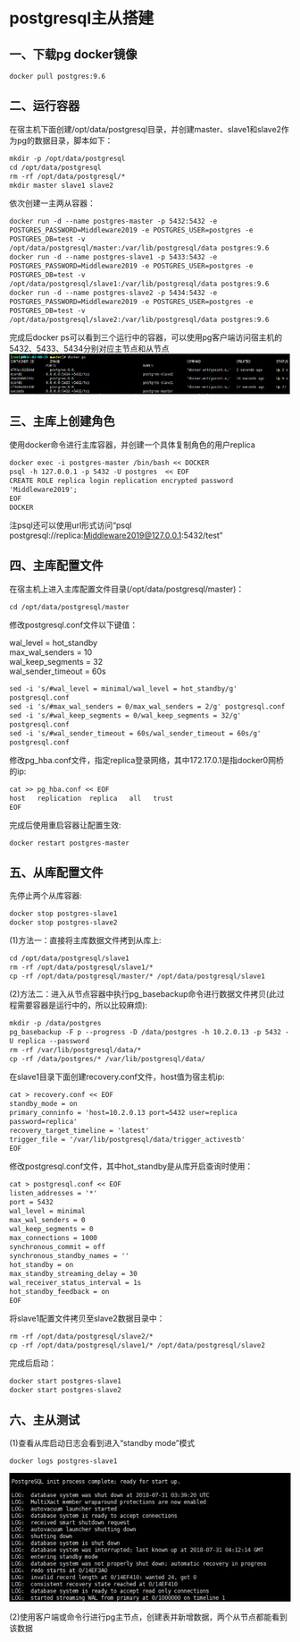 # postgresql主从搭建

## 一、下载pg docker镜像

    docker pull postgres:9.6

## 二、运行容器

在宿主机下面创建/opt/data/postgresql目录，并创建master、slave1和slave2作为pg的数据目录，脚本如下：

    mkdir -p /opt/data/postgresql
    cd /opt/data/postgresql
    rm -rf /opt/data/postgresql/*
    mkdir master slave1 slave2

依次创建一主两从容器：

    docker run -d --name postgres-master -p 5432:5432 -e POSTGRES_PASSWORD=Middleware2019 -e POSTGRES_USER=postgres -e POSTGRES_DB=test -v /opt/data/postgresql/master:/var/lib/postgresql/data postgres:9.6
    docker run -d --name postgres-slave1 -p 5433:5432 -e POSTGRES_PASSWORD=Middleware2019 -e POSTGRES_USER=postgres -e POSTGRES_DB=test -v /opt/data/postgresql/slave1:/var/lib/postgresql/data postgres:9.6
    docker run -d --name postgres-slave2 -p 5434:5432 -e POSTGRES_PASSWORD=Middleware2019 -e POSTGRES_USER=postgres -e POSTGRES_DB=test -v /opt/data/postgresql/slave2:/var/lib/postgresql/data postgres:9.6

完成后docker ps可以看到三个运行中的容器，可以使用pg客户端访问宿主机的5432、5433、5434分别对应主节点和从节点  
![](img/pg_docker_ps.png)

## 三、主库上创建角色

使用docker命令进行主库容器，并创建一个具体复制角色的用户replica
    
	docker exec -i postgres-master /bin/bash << DOCKER
	psql -h 127.0.0.1 -p 5432 -U postgres  << EOF
	CREATE ROLE replica login replication encrypted password 'Middleware2019';
	EOF
	DOCKER
    
注psql还可以使用url形式访问“psql postgresql://replica:Middleware2019@127.0.0.1:5432/test”

## 四、主库配置文件

在宿主机上进入主库配置文件目录(/opt/data/postgresql/master)：
	
	cd /opt/data/postgresql/master

修改postgresql.conf文件以下键值：  

wal\_level = hot_standby  
max\_wal\_senders = 10  
wal\_keep\_segments = 32  
wal\_sender\_timeout = 60s  
	
	sed -i 's/#wal_level = minimal/wal_level = hot_standby/g' postgresql.conf
	sed -i 's/#max_wal_senders = 0/max_wal_senders = 2/g' postgresql.conf
	sed -i 's/#wal_keep_segments = 0/wal_keep_segments = 32/g' postgresql.conf
	sed -i 's/#wal_sender_timeout = 60s/wal_sender_timeout = 60s/g' postgresql.conf

修改pg_hba.conf文件，指定replica登录网络，其中172.17.0.1是指docker0网桥的ip:  
	
	cat >> pg_hba.conf << EOF 
	host   replication  replica   all   trust
	EOF
	
完成后使用重启容器让配置生效:  

	docker restart postgres-master

## 五、从库配置文件

先停止两个从库容器:  

	docker stop postgres-slave1
	docker stop postgres-slave2

(1)方法一：直接将主库数据文件拷到从库上:  
	
	cd /opt/data/postgresql/slave1
	rm -rf /opt/data/postgresql/slave1/*
	cp -rf /opt/data/postgresql/master/* /opt/data/postgresql/slave1

(2)方法二：进入从节点容器中执行pg_basebackup命令进行数据文件拷贝(此过程需要容器是运行中的，所以比较麻烦):  

	mkdir -p /data/postgres
	pg_basebackup -F p --progress -D /data/postgres -h 10.2.0.13 -p 5432 -U replica --password
	rm -rf /var/lib/postgresql/data/*
	cp -rf /data/postgres/* /var/lib/postgresql/data/


在slave1目录下面创建recovery.conf文件，host值为宿主机ip:  

	cat > recovery.conf << EOF 
	standby_mode = on
	primary_conninfo = 'host=10.2.0.13 port=5432 user=replica password=replica'
	recovery_target_timeline = 'latest'
	trigger_file = '/var/lib/postgresql/data/trigger_activestb'
	EOF

修改postgresql.conf文件，其中hot_standby是从库开启查询时使用：

	cat > postgresql.conf << EOF 
	listen_addresses = '*'
	port = 5432
	wal_level = minimal
	max_wal_senders = 0
	wal_keep_segments = 0
	max_connections = 1000
	synchronous_commit = off
	synchronous_standby_names = ''
	hot_standby = on
	max_standby_streaming_delay = 30
	wal_receiver_status_interval = 1s
	hot_standby_feedback = on
	EOF

将slave1配置文件拷贝至slave2数据目录中：

	rm -rf /opt/data/postgresql/slave2/*
	cp -rf /opt/data/postgresql/slave1/* /opt/data/postgresql/slave2

完成后启动：

	docker start postgres-slave1
	docker start postgres-slave2
	
## 六、主从测试

(1)查看从库启动日志会看到进入“standby mode”模式

	docker logs postgres-slave1

![](img/pg_slave_log.png)	

(2)使用客户端或命令行进行pg主节点，创建表并新增数据，两个从节点都能看到该数据
	
	
